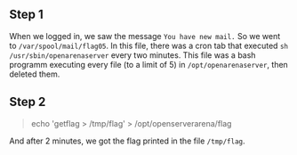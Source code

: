 ## Step 1
When we logged in, we saw the message ``You have new mail.`` So we went to ``/var/spool/mail/flag05``.
In this file, there was a cron tab that executed ``sh /usr/sbin/openarenaserver`` every two minutes.
This file was a bash programm executing every file (to a limit of 5) in ``/opt/openarenaserver``, then deleted them.

## Step 2
> echo 'getflag > /tmp/flag' > /opt/openserverarena/flag

And after 2 minutes, we got the flag printed in the file ``/tmp/flag``.

